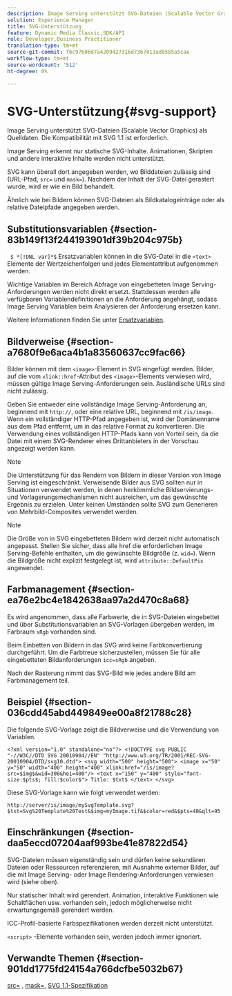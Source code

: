 ```yaml
---
description: Image Serving unterstützt SVG-Dateien (Scalable Vector Graphics) als Quelldaten. Die Kompatibilität mit SVG 1.1 ist erforderlich.
solution: Experience Manager
title: SVG-Unterstützung
feature: Dynamic Media Classic,SDK/API
role: Developer,Business Practitioner
translation-type: tm+mt
source-git-commit: f6c97606d7a4209427316d7367013ad9585a5cae
workflow-type: tm+mt
source-wordcount: '512'
ht-degree: 0%

---
```



# SVG-Unterstützung{#svg-support}

Image Serving unterstützt SVG-Dateien (Scalable Vector Graphics) als Quelldaten. Die Kompatibilität mit SVG 1.1 ist erforderlich.

Image Serving erkennt nur statische SVG-Inhalte. Animationen, Skripten und andere interaktive Inhalte werden nicht unterstützt.

SVG kann überall dort angegeben werden, wo Bilddateien zulässig sind (URL-Pfad, `src=` und `mask=`). Nachdem der Inhalt der SVG-Datei gerastert wurde, wird er wie ein Bild behandelt.

Ähnlich wie bei Bildern können SVG-Dateien als Bildkatalogeinträge oder als relative Dateipfade angegeben werden.

## Substitutionsvariablen {#section-83b149f13f244193901df39b204c975b}

` $ *[!DNL var]*$` Ersatzvariablen können in die SVG-Datei in die  `<text>` Elemente der Wertzeichenfolgen und jedes Elementattribut aufgenommen werden.

Wichtige Variablen im Bereich Abfrage von eingebetteten Image Serving-Anforderungen werden nicht direkt ersetzt. Stattdessen werden alle verfügbaren Variablendefinitionen an die Anforderung angehängt, sodass Image Serving Variablen beim Analysieren der Anforderung ersetzen kann.

Weitere Informationen finden Sie unter [Ersatzvariablen](../../../../../is-api/http-ref/image-serving-api-ref/c-http-protocol-reference/c-syntax-and-features/r-is-http-substitution-variables.md#reference-90dc01aba44940e4acdd0c6476e7aa5a).

## Bildverweise {#section-a7680f9e6aca4b1a83560637cc9fac66}

Bilder können mit dem `<image>`-Element in SVG eingefügt werden. Bilder, auf die vom `xlink::href`-Attribut des `<image>`-Elements verwiesen wird, müssen gültige Image Serving-Anforderungen sein. Ausländische URLs sind nicht zulässig.

Geben Sie entweder eine vollständige Image Serving-Anforderung an, beginnend mit `http://`, oder eine relative URL, beginnend mit `/is/image`. Wenn ein vollständiger HTTP-Pfad angegeben ist, wird der Domänenname aus dem Pfad entfernt, um in das relative Format zu konvertieren. Die Verwendung eines vollständigen HTTP-Pfads kann von Vorteil sein, da die Datei mit einem SVG-Renderer eines Drittanbieters in der Vorschau angezeigt werden kann.

>[!NOTE]
>
>Die Unterstützung für das Rendern von Bildern in dieser Version von Image Serving ist eingeschränkt. Verweisende Bilder aus SVG sollten nur in Situationen verwendet werden, in denen herkömmliche Bildservierungs- und Vorlagerungsmechanismen nicht ausreichen, um das gewünschte Ergebnis zu erzielen. Unter keinen Umständen sollte SVG zum Generieren von Mehrbild-Composites verwendet werden.

>[!NOTE]
>
>Die Größe von in SVG eingebetteten Bildern wird derzeit nicht automatisch angepasst. Stellen Sie sicher, dass alle href die erforderlichen Image Serving-Befehle enthalten, um die gewünschte Bildgröße (z. `wid=`). Wenn die Bildgröße nicht explizit festgelegt ist, wird `attribute::DefaultPix` angewendet.

## Farbmanagement {#section-ea76e2bc4e1842638aa97a2d470c8a68}

Es wird angenommen, dass alle Farbwerte, die in SVG-Dateien eingebettet und über Substitutionsvariablen an SVG-Vorlagen übergeben werden, im Farbraum `sRgb` vorhanden sind.

Beim Einbetten von Bildern in das SVG wird keine Farbkonvertierung durchgeführt. Um die Farbtreue sicherzustellen, müssen Sie für alle eingebetteten Bildanforderungen `icc=sRgb` angeben.

Nach der Rasterung nimmt das SVG-Bild wie jedes andere Bild am Farbmanagement teil.

## Beispiel {#section-036cdd45abd449849ee00a8f21788c28}

Die folgende SVG-Vorlage zeigt die Bildverweise und die Verwendung von Variablen.

`<?xml version="1.0" standalone="no"?> <!DOCTYPE svg PUBLIC "-//W3C//DTD SVG 20010904//EN" "http://www.w3.org/TR/2001/REC-SVG-20010904/DTD/svg10.dtd"> <svg width="500" height="500"> <image x="50" y="50" width="400" height="400" xlink:href="/is/image?src=$img$&wid=300&hei=400"/> <text x="150" y="400" style="font-size:$pts$; fill:$color$"> Title: $txt$ </text> </svg>`

Diese SVG-Vorlage kann wie folgt verwendet werden:

`http://server/is/image/mySvgTemplate.svg?$txt=Svg%20Template%20Test&$img=myImage.tif&$color=red&$pts=40&qlt=95`

## Einschränkungen {#section-daa5eccd07204aaf993be41e87822d54}

SVG-Dateien müssen eigenständig sein und dürfen keine sekundären Dateien oder Ressourcen referenzieren, mit Ausnahme externer Bilder, auf die mit Image Serving- oder Image Rendering-Anforderungen verwiesen wird (siehe oben).

Nur statischer Inhalt wird gerendert. Animation, interaktive Funktionen wie Schaltflächen usw. vorhanden sein, jedoch möglicherweise nicht erwartungsgemäß gerendert werden.

ICC-Profil-basierte Farbspezifikationen werden derzeit nicht unterstützt.

`<script>` -Elemente vorhanden sein, werden jedoch immer ignoriert.

## Verwandte Themen {#section-901dd1775fd24154a766dcfbe5032b67}

[src=](../../../../../is-api/http-ref/image-serving-api-ref/c-http-protocol-reference/c-command-reference/r-src.md#reference-f6506637778c4c69bf106a7924a91ab1) ,  [mask=](../../../../../is-api/http-ref/image-serving-api-ref/c-http-protocol-reference/c-command-reference/r-mask.md#reference-922254e027404fb890b850e2723ee06e),  [SVG 1.1-Spezifikation](http://www.w3.org/TR/SVG11/)
